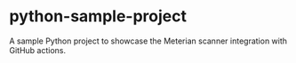 # python-sample-project
A sample Python project to showcase the Meterian scanner integration with GitHub actions.
